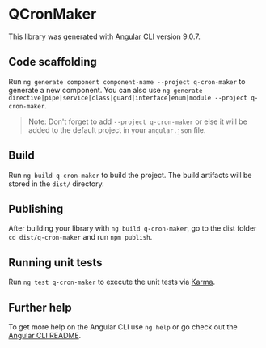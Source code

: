 # QCronMaker

This library was generated with [Angular CLI](https://github.com/angular/angular-cli) version 9.0.7.

## Code scaffolding

Run `ng generate component component-name --project q-cron-maker` to generate a new component. You can also use `ng generate directive|pipe|service|class|guard|interface|enum|module --project q-cron-maker`.
> Note: Don't forget to add `--project q-cron-maker` or else it will be added to the default project in your `angular.json` file. 

## Build

Run `ng build q-cron-maker` to build the project. The build artifacts will be stored in the `dist/` directory.

## Publishing

After building your library with `ng build q-cron-maker`, go to the dist folder `cd dist/q-cron-maker` and run `npm publish`.

## Running unit tests

Run `ng test q-cron-maker` to execute the unit tests via [Karma](https://karma-runner.github.io).

## Further help

To get more help on the Angular CLI use `ng help` or go check out the [Angular CLI README](https://github.com/angular/angular-cli/blob/master/README.md).
